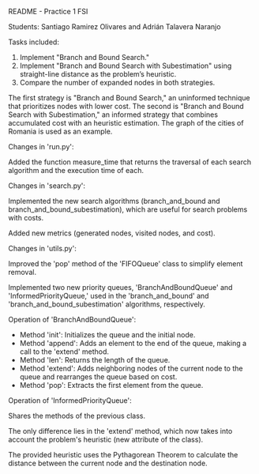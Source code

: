 README - Practice 1 FSI

Students: Santiago Ramirez Olivares and Adrián Talavera Naranjo

Tasks included:

1. Implement "Branch and Bound Search."
2. Implement "Branch and Bound Search with Subestimation" using straight-line distance as the problem’s heuristic.
3. Compare the number of expanded nodes in both strategies.

The first strategy is "Branch and Bound Search," an uninformed technique that prioritizes nodes with lower cost. The second is "Branch and Bound Search with Subestimation," an informed strategy that combines accumulated cost with an heuristic estimation. The graph of the cities of Romania is used as an example.

Changes in 'run.py':

Added the function measure_time that returns the traversal of each search algorithm and the execution time of each.

Changes in 'search.py':

Implemented the new search algorithms (branch_and_bound and branch_and_bound_subestimation), which are useful for search problems with costs.

Added new metrics (generated nodes, visited nodes, and cost).

Changes in 'utils.py':

Improved the 'pop' method of the 'FIFOQueue' class to simplify element removal.

Implemented two new priority queues, 'BranchAndBoundQueue' and 'InformedPriorityQueue,' used in the 'branch_and_bound' and 'branch_and_bound_subestimation' algorithms, respectively.

Operation of 'BranchAndBoundQueue':

- Method 'init': Initializes the queue and the initial node.
- Method 'append': Adds an element to the end of the queue, making a call to the 'extend' method.
- Method 'len': Returns the length of the queue.
- Method 'extend': Adds neighboring nodes of the current node to the queue and rearranges the queue based on cost.
- Method 'pop': Extracts the first element from the queue.

Operation of 'InformedPriorityQueue':

Shares the methods of the previous class.

The only difference lies in the 'extend' method, which now takes into account the problem's heuristic (new attribute of the class).

The provided heuristic uses the Pythagorean Theorem to calculate the distance between the current node and the destination node.
